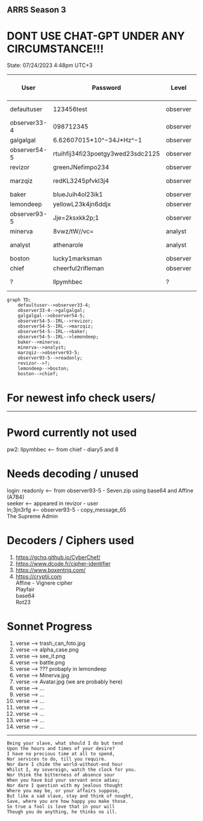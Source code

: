 ## ARRS Season 3 
# DONT USE CHAT-GPT UNDER ANY CIRCUMSTANCE!!!
State: 07/24/2023 4:48pm UTC+3

| User         | Password                          | Level    | Status     | Name          | Solved-Status (Presumed) |
|--------------|-----------------------------------|----------|------------|---------------|--------------------------|
| defaultuser  | 123456test                        | observer | Active     | System user   | Solved                   | 
| observer33-4 | 098712345                         | observer | Not Active | James Torwind | Solved                   |   
| galgalgal    | 6.62607015\*10^−34J\*Hz^−1        | observer | Active     | Max Planck    | Solved                   |  
| observer54-5 | rtuihfij34fi23poetgy3wed23sdc2125 | observer | Not Active | Deleted       | Solved                   |
| revizor      | greenJNefimpo234                  | observer | Active     | confidential  | WIP                      |
| marzqiz      | redKL3245pfvkl3j4                 | observer | Active     | System user   | Solved                   |
| baker        | blueJuih4ol23ik1                  | observer | Active     | Mike          | Solved                   | 
| lemondeep    | yellowL23k4jn6ddjx                | observer | Active     | confidential  | Solved                   |
| observer93-5 | Jje=2ksxkk2p;1                    | observer | Active     | Homer Smith   | WIP                      |
| minerva      | 8vwz/tW//vc=                      | analyst  | Active     | Minnie        | Solved                   |
| analyst      | athenarole                        | analyst  | not Active | Jack          | WIP                      |
| boston       | lucky1marksman                    | observer | Active     | confidential  | WIP                      |
| chief        | cheerful2rifleman                 | observer | Active     | confidential  | WIP                      |
| ?            |llpymhbec                          | ?        | ?          | ?             | Not Unlocked             |

```mermaid
graph TD;
    defaultuser-->observer33-4;
    observer33-4-->galgalgal;
    galgalgal-->observer54-5;
    observer54-5--IRL-->revizor;
    observer54-5--IRL-->marzqiz;
    observer54-5--IRL-->baker;
    observer54-5--IRL-->lemondeep;
    baker-->minerva;
    minerva-->analyst;
    marzqiz-->observer93-5;
    observer93-5-->readonly;
    revizor-->?;
    lemondeep-->boston;
    boston-->chief;
```


# For newest info check users/
---
# Pword currently not used 
pw2: llpymhbec <-- from chief - diary5 and 8<br>

# Needs decoding / unused
login: readonly <-- from observer93-5 - Seven.zip using base64 and Affine (A7B4)<br>
seeker <-- appeared in revizor - user<br>
ln;3jn3rfg <-- observer93-5 - copy_message_65<br>
The Supreme Admin


# Decoders / Ciphers used  
1. https://gchq.github.io/CyberChef/
2. https://www.dcode.fr/cipher-identifier
3. https://www.boxentriq.com/
4. https://cryptii.com  
Affine - Vignere cipher  
Playfair  
base64  
Rot23 

# Sonnet Progress  
1. verse --> trash_can_foto.jpg
2. verse --> alpha_case.png
3. verse --> see_it.png
4. verse --> battle.png
5. verse --> ??? probaply in lemondeep
6. verse --> Minerva.jpg
7. verse --> Avatar.jpg  (we are probably here)
8. verse --> ...
9. verse --> ...
10. verse --> ...
11. verse --> ...
12. verse --> ...
13. verse --> ...
14. verse --> ...
---
    Being your slave, what should I do but tend
    Upon the hours and times of your desire?
    I have no precious time at all to spend,
    Nor services to do, till you require.
    Nor dare I chide the world-without-end hour
    Whilst I, my sovereign, watch the clock for you.
    Nor think the bitterness of absence sour
    When you have bid your servant once adieu;
    Nor dare I question with my jealous thought
    Where you may be, or your affairs suppose,
    But like a sad slave, stay and think of nought,
    Save, where you are how happy you make those.
    So true a fool is love that in your will
    Though you do anything, he thinks no ill.
